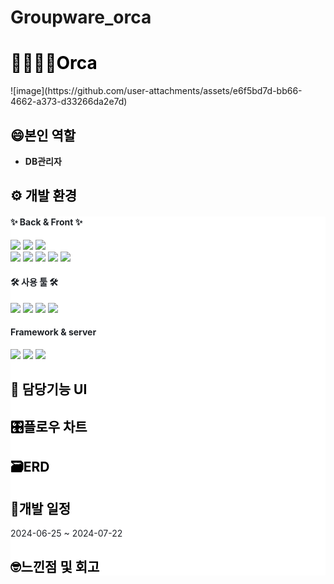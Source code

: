 # Groupware_orca
<h1 style="color: #000000;"><b>👯‍♂👯‍♀️Orca</b></h1>
![image](https://github.com/user-attachments/assets/e6f5bd7d-bb66-4662-a373-d33266da2e7d)

<h2 style="color: #000000; text-align: start;" data-ke-size="size26"><b>😄본인 역할&nbsp;</b></h2>
<ul style="list-style-type: disc;" data-ke-list-type="disc">
<li><b>DB관리자</b></li>
</ul>

<h2 style="color: #000000; text-align: start;" data-ke-size="size26"><b>⚙️ 개발 환경</b></h2>
<div style="background-color: #ffffff; color: #1f2328; text-align: start;">
<h4>✨ Back & Front ✨</h4>
<div style="white-space: nowrap;">
    <img src='https://img.shields.io/badge/Java-ED8B00?style=for-the-badge&logo=openjdk&logoColor=white'>
    <img src='https://img.shields.io/badge/jQuery-0769AD?style=for-the-badge&logo=jquery&logoColor=white'>
    <img src='https://img.shields.io/badge/Spring-6DB33F?style=for-the-badge&logo=spring&logoColor=white'>
 <div style="white-space: nowrap;">
  <img src='https://img.shields.io/badge/JavaScript-F7DF1E?style=for-the-badge&logo=JavaScript&logoColor=white'>
  <img src='https://img.shields.io/badge/HTML5-E34F26?style=for-the-badge&logo=html5&logoColor=white'>
  <img src='https://img.shields.io/badge/CSS3-1572B6?style=for-the-badge&logo=css3&logoColor=white'>
    <img src='https://img.shields.io/badge/Oracle-F80000?style=for-the-badge&logo=Oracle&logoColor=white'>
      <img src='https://img.shields.io/badge/MyBatis-000000?style=for-the-badge&logo=MyBatis&logoColor=white'>
</div>

<h4>🛠 사용 툴 🛠</h4>
<div style="white-space: nowrap;">
  <img src='https://img.shields.io/badge/Apache_Tomcat-F8DC75?style=for-the-badge&logo=Apache-Tomcat&logoColor=white'>
  <img src='https://img.shields.io/badge/Eclipse_Ide-2C2255?style=for-the-badge&logo=Eclipse-Ide&logoColor=white'>
  <img src='https://img.shields.io/badge/GitHub-100000?style=for-the-badge&logo=github&logoColor=white'>
    <img src='https://img.shields.io/badge/Notion-000000?style=for-the-badge&logo=notion&logoColor=white'>
</div>

<h4>Framework & server</h4>
<div style="white-space: nowrap;">
  <img src='https://img.shields.io/badge/Spring_Security-6DB33F?style=for-the-badge&logo=Spring-Security&logoColor=white'>
  <img src='https://img.shields.io/badge/springboot-6DB33F?style=for-the-badge&logo=spring&logoColor=white'>
    <img src='https://img.shields.io/badge/Amazon_S3-569A31?style=for-the-badge&logo=Amazon-S3&logoColor=white'>
</div>



<h2 style="color: #000000; text-align: start;" data-ke-size="size26"><b>🔖 담당기능 UI</b><b></b></h2>
  


<h2 style="color: #000000; text-align: start;" data-ke-size="size26">🎛️플로우 차트</h2>

<h2 style="color: #000000; text-align: start;" data-ke-size="size26"><b>🗃️ERD</b></h2>


<h2 style="color: #000000; text-align: start;" data-ke-size="size26"><b>📅개발 일정</b></h2>
2024-06-25 ~ 2024-07-22

<h2 style="color: #000000; text-align: start;" data-ke-size="size26"><b>🤓느낀점 및 회고</b></h2>
 
 

